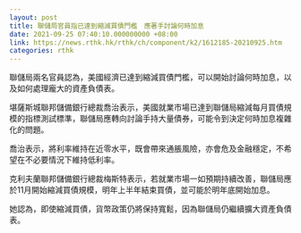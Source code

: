 ```yaml
---
layout: post
title: 聯儲局官員指已達到縮減買債門檻　應著手討論何時加息
date: 2021-09-25 07:40:10.000000000 +08:00
link: https://news.rthk.hk/rthk/ch/component/k2/1612185-20210925.htm
categories: rthk
---
```


聯儲局兩名官員認為，美國經濟已達到縮減買債門檻，可以開始討論何時加息，以及如何處理龐大的資產負債表。

堪薩斯城聯邦儲備銀行總裁喬治表示，美國就業市場已達到聯儲局縮減每月買債規模的指標測試標準，聯儲局應轉向討論手持大量債券，可能令到決定何時加息複雜化的問題。

喬治表示，將利率維持在近零水平，既會帶來通脹風險，亦會危及金融穩定，不希望在不必要情況下維持低利率。

克利夫蘭聯邦儲備銀行總裁梅斯特表示，若就業市場一如預期持續改善，聯儲局應於11月開始縮減買債規模，明年上半年結束買債，並可能於明年底開始加息。

她認為，即使縮減買債，貨幣政策仍將保持寬鬆，因為聯儲局仍繼續擴大資產負債表。
